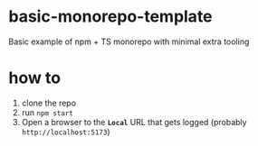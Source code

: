 # basic-monorepo-template

Basic example of npm + TS monorepo with minimal extra tooling

# how to

1. clone the repo
2. run `npm start`
3. Open a browser to the **`Local`** URL that gets logged (probably `http://localhost:5173`)
